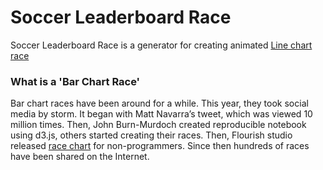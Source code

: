 # Soccer Leaderboard Race
Soccer Leaderboard Race is a generator for creating animated [Line chart race](https://app.flourish.studio/@flourish/horserace)

### What is a 'Bar Chart Race'
Bar chart races have been around for a while. This year, they took social media by storm. It began with Matt Navarra’s tweet, which was viewed 10 million times. Then, John Burn-Murdoch created reproducible notebook using d3.js, others started creating their races. Then, Flourish studio released [race chart](https://flourish.studio/2019/03/21/bar-chart-race/) for non-programmers. Since then hundreds of races have been shared on the Internet.

